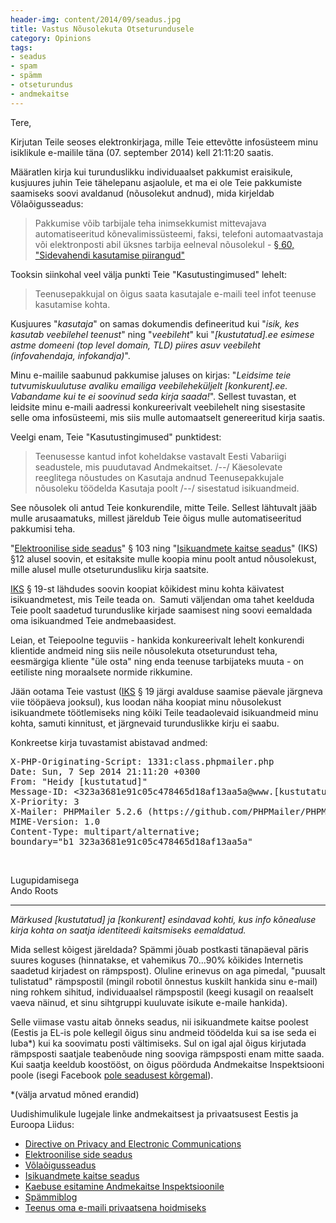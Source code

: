 ```yaml
---
header-img: content/2014/09/seadus.jpg
title: Vastus Nõusolekuta Otseturundusele
category: Opinions
tags:
- seadus
- spam
- spämm
- otseturundus
- andmekaitse
---
```


Tere,

Kirjutan Teile seoses elektronkirjaga, mille Teie ettevõtte infosüsteem minu isiklikule e-mailile täna (07. september 2014) kell 21:11:20 saatis.

Määratlen kirja kui turunduslikku individuaalset pakkumist eraisikule, kusjuures juhin Teie tähelepanu asjaolule, et ma ei ole Teie pakkumiste saamiseks soovi avaldanud (nõusolekut andnud), mida kirjeldab Võlaõigusseadus:

<blockquote>

  Pakkumise võib tarbijale teha inimsekkumist mittevajava automatiseeritud kõnevalimissüsteemi, faksi, telefoni automaatvastaja või elektronposti abil üksnes tarbija eelneval nõusolekul - <a href="https://www.riigiteataja.ee/akt/13160258?leiaKehtiv">§ 60, "Sidevahendi kasutamise piirangud"</a>

</blockquote>

Tooksin siinkohal veel välja punkti Teie "Kasutustingimused" lehelt:

<blockquote>

  Teenusepakkujal on õigus saata kasutajale e-maili teel infot teenuse kasutamise kohta.

</blockquote>

Kusjuures "<em>kasutaja</em>" on samas dokumendis defineeritud kui "<em>isik, kes kasutab veebilehel teenust</em>" ning "<em>veebileht</em>" kui "<em>[kustutatud].ee esimese astme domeeni (top level domain, TLD) piires asuv veebileht (infovahendaja, infokandja)</em>".

Minu e-mailile saabunud pakkumise jaluses on kirjas: "<em>Leidsime teie tutvumiskuulutuse avaliku emailiga veebileheküljelt [konkurent].ee. Vabandame kui te ei soovinud seda kirja saada!</em>". Sellest tuvastan, et leidsite minu e-maili aadressi konkureerivalt veebilehelt ning sisestasite selle oma infosüsteemi, mis siis mulle automaatselt genereeritud kirja saatis.

Veelgi enam, Teie "Kasutustingimused" punktidest:

<blockquote>

  Teenusesse kantud infot koheldakse vastavalt Eesti Vabariigi seadustele, mis puudutavad Andmekaitset. /--/ Käesolevate reeglitega nõustudes on Kasutaja andnud Teenusepakkujale nõusoleku töödelda Kasutaja poolt /--/ sisestatud isikuandmeid.

</blockquote>

See nõusolek oli antud Teie konkurendile, mitte Teile. Sellest lähtuvalt jääb mulle arusaamatuks, millest järeldub Teie õigus mulle automatiseeritud pakkumisi teha.<a id="more"></a><a id="more-4205"></a>

"<a href="https://www.riigiteataja.ee/akt/129062014019?leiaKehtiv">Elektroonilise side seadus</a>" § 103 ning "<a href="https://www.riigiteataja.ee/akt/130122010011">Isikuandmete kaitse seadus</a>" (IKS) §12 alusel soovin, et esitaksite mulle koopia minu poolt antud nõusolekust, mille alusel mulle otseturundusliku kirja saatsite.

<a href="https://www.riigiteataja.ee/akt/130122010011">IKS</a> § 19-st lähdudes soovin koopiat kõikidest minu kohta käivatest isikuandmetest, mis Teile teada on.  Samuti väljendan oma tahet keelduda Teie poolt saadetud turunduslike kirjade saamisest ning soovi eemaldada oma isikuandmed Teie andmebaasidest.

Leian, et Teiepoolne teguviis - hankida konkureerivalt lehelt konkurendi klientide andmeid ning siis neile nõusolekuta otseturundust teha, eesmärgiga kliente "üle osta" ning enda teenuse tarbijateks muuta - on eetiliste ning moraalsete normide rikkumine.

Jään ootama Teie vastust (<a href="https://www.riigiteataja.ee/akt/130122010011">IKS</a> § 19 järgi avalduse saamise päevale järgneva viie tööpäeva jooksul), kus loodan näha koopiat minu nõusolekust isikuandmete töötlemiseks ning kõiki Teile teadaolevaid isikuandmeid minu kohta, samuti kinnitust, et järgnevaid turunduslikke kirju ei saabu.

Konkreetse kirja tuvastamist abistavad andmed:

<pre>X-PHP-Originating-Script: 1331:class.phpmailer.php
Date: Sun, 7 Sep 2014 21:11:20 +0300
From: "Heidy [kustutatud]"
Message-ID: &lt;323a3681e91c05c478465d18af13aa5a@www.[kustutatud].ee&gt;
X-Priority: 3
X-Mailer: PHPMailer 5.2.6 (https://github.com/PHPMailer/PHPMailer/)
MIME-Version: 1.0
Content-Type: multipart/alternative;
boundary="b1_323a3681e91c05c478465d18af13aa5a"</pre>

&nbsp;

Lugupidamisega<br />
Ando Roots

<hr />

<em>Märkused [kustutatud] ja [konkurent] esindavad kohti, kus info kõnealuse kirja kohta on saatja identiteedi kaitsmiseks eemaldatud.</em>

Mida sellest kõigest järeldada? Spämmi jõuab postkasti tänapäeval päris suures koguses (hinnatakse, et vahemikus 70...90% kõikides Internetis saadetud kirjadest on rämpspost). Oluline erinevus on aga pimedal, "puusalt tulistatud" rämpspostil (mingil robotil õnnestus kuskilt hankida sinu e-mail) ning rohkem sihitud, individuaalsel rämpspostil (keegi kusagil on reaalselt vaeva näinud, et sinu sihtgruppi kuuluvate isikute e-maile hankida).

Selle viimase vastu aitab õnneks seadus, nii isikuandmete kaitse poolest (Eestis ja EL-is pole kellegil õigus sinu andmeid töödelda kui sa ise seda ei luba*) kui ka soovimatu posti vältimiseks. Sul on igal ajal õigus kirjutada rämpsposti saatjale teabenõude ning sooviga rämpsposti enam mitte saada. Kui saatja keeldub koostööst, on õigus pöörduda Andmekaitse Inspektsiooni poole (isegi Facebook <a href="http://www.bbc.co.uk/news/technology-28677667">pole seadusest kõrgemal</a>).

*(välja arvatud mõned erandid)

Uudishimulikule lugejale linke andmekaitsest ja privaatsusest Eestis ja Euroopa Liidus:

<ul>
<li><a href="https://en.wikipedia.org/wiki/Directive_on_Privacy_and_Electronic_Communications">Directive on Privacy and Electronic Communications</a></li>
<li><a href="https://www.riigiteataja.ee/akt/129062014019?leiaKehtiv">Elektroonilise side seadus</a></li>
<li><a href="https://www.riigiteataja.ee/akt/13160258?leiaKehtiv">Võlaõigusseadus</a></li>
<li><a href="https://www.riigiteataja.ee/akt/130122010011">Isikuandmete kaitse seadus</a></li>
<li><a href="http://www.aki.ee/et/poordu-inspektsiooni-poole/kaebus">Kaebuse esitamine Andmekaitse Inspektsioonile</a></li>
<li><a href="https://web.archive.org/web/20150520083155/http://no.spam.ee/">Spämmiblog</a></li>
<li><a href="http://33mail.com">Teenus oma e-maili privaatsena hoidmiseks</a></li>
</ul>
